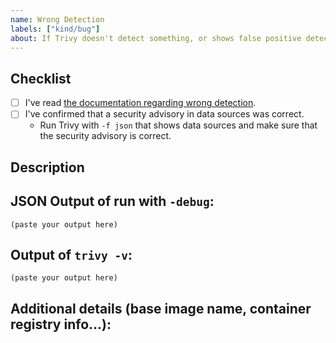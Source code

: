 ```yaml
---
name: Wrong Detection
labels: ["kind/bug"]
about: If Trivy doesn't detect something, or shows false positive detection
---
```


## Checklist
- [ ] I've read [the documentation regarding wrong detection](https://aquasecurity.github.io/trivy/latest/community/contribute/issue/#wrong-detection).
- [ ] I've confirmed that a security advisory in data sources was correct.
    - Run Trivy with `-f json` that shows data sources and make sure that the security advisory is correct.


## Description

<!--
Briefly describe the CVE that aren't detected and information about artifacts with this CVE.
-->

## JSON Output of run with `-debug`:

```
(paste your output here)
```

## Output of `trivy -v`:

```
(paste your output here)
```

## Additional details (base image name, container registry info...):


